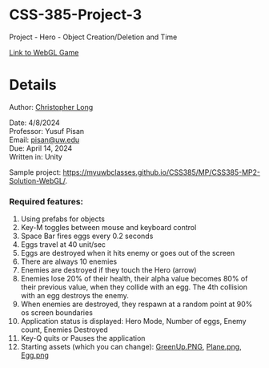 # CSS-385-Project-3
Project - Hero - Object Creation/Deletion and Time

[Link to WebGL Game](https://wristbandshackles.github.io/CSS-385-Project-3/Builds/)

# Details
Author: [Christopher Long](https://www.linkedin.com/in/christopher--long/)

Date: 4/8/2024<br>
Professor: Yusuf Pisan<br>
Email: pisan@uw.edu<br>
Due: April 14, 2024<br>
Written in: Unity<br>


Sample project: https://myuwbclasses.github.io/CSS385/MP/CSS385-MP2-Solution-WebGL/.

### Required features:
1. Using prefabs for objects
1. Key-M toggles between mouse and keyboard control
1. Space Bar fires eggs every 0.2 seconds
1. Eggs travel at 40 unit/sec
1. Eggs are destroyed when it hits enemy or goes out of the screen
1. There are always 10 enemies
1. Enemies are destroyed if they touch the Hero (arrow)
1. Enemies lose 20% of their health, their alpha value becomes 80% of their previous value, when they collide with an egg. The 4th collision with an egg destroys the enemy. 
1. When enemies are destroyed, they respawn at a random point at 90% os screen boundaries
1. Application status is displayed: Hero Mode, Number of eggs, Enemy count, Enemies Destroyed
1. Key-Q quits or Pauses the application
1. Starting assets (which you can change): [GreenUp.PNG](https://github.com/WristBandShackles/CSS-385-Project-3/assets/103238301/18496a92-f514-4625-90c9-1de1facf3072), [Plane.png](https://github.com/WristBandShackles/CSS-385-Project-3/assets/103238301/36088a29-a1e5-4a67-a6f3-ed4ba5f069f1), [Egg.png](https://github.com/WristBandShackles/CSS-385-Project-3/assets/103238301/40561854-eb2d-43eb-b62c-4ae860181516)

